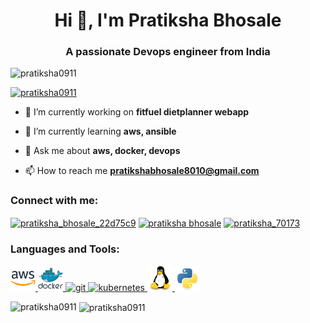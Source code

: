 <h1 align="center">Hi 👋, I'm Pratiksha Bhosale</h1>
<h3 align="center">A passionate Devops engineer from India</h3>

<p align="left"> <img src="https://komarev.com/ghpvc/?username=pratiksha0911&label=Profile%20views&color=0e75b6&style=flat" alt="pratiksha0911" /> </p>

<p align="left"> <a href="https://github.com/ryo-ma/github-profile-trophy"><img src="https://github-profile-trophy.vercel.app/?username=pratiksha0911" alt="pratiksha0911" /></a> </p>

- 🔭 I’m currently working on **fitfuel dietplanner webapp**

- 🌱 I’m currently learning **aws, ansible**

- 💬 Ask me about **aws, docker, devops**

- 📫 How to reach me **pratikshabhosale8010@gmail.com**

<h3 align="left">Connect with me:</h3>
<p align="left">
<a href="https://dev.to/pratiksha_bhosale_22d75c9" target="blank"><img align="center" src="https://raw.githubusercontent.com/rahuldkjain/github-profile-readme-generator/master/src/images/icons/Social/devto.svg" alt="pratiksha_bhosale_22d75c9" height="30" width="40" /></a>
<a href="https://linkedin.com/in/pratiksha bhosale" target="blank"><img align="center" src="https://raw.githubusercontent.com/rahuldkjain/github-profile-readme-generator/master/src/images/icons/Social/linked-in-alt.svg" alt="pratiksha bhosale" height="30" width="40" /></a>
<a href="https://discord.gg/pratiksha_70173" target="blank"><img align="center" src="https://raw.githubusercontent.com/rahuldkjain/github-profile-readme-generator/master/src/images/icons/Social/discord.svg" alt="pratiksha_70173" height="30" width="40" /></a>
</p>

<h3 align="left">Languages and Tools:</h3>
<p align="left"> <a href="https://aws.amazon.com" target="_blank" rel="noreferrer"> <img src="https://raw.githubusercontent.com/devicons/devicon/master/icons/amazonwebservices/amazonwebservices-original-wordmark.svg" alt="aws" width="40" height="40"/> </a> <a href="https://www.docker.com/" target="_blank" rel="noreferrer"> <img src="https://raw.githubusercontent.com/devicons/devicon/master/icons/docker/docker-original-wordmark.svg" alt="docker" width="40" height="40"/> </a> <a href="https://git-scm.com/" target="_blank" rel="noreferrer"> <img src="https://www.vectorlogo.zone/logos/git-scm/git-scm-icon.svg" alt="git" width="40" height="40"/> </a> <a href="https://kubernetes.io" target="_blank" rel="noreferrer"> <img src="https://www.vectorlogo.zone/logos/kubernetes/kubernetes-icon.svg" alt="kubernetes" width="40" height="40"/> </a> <a href="https://www.linux.org/" target="_blank" rel="noreferrer"> <img src="https://raw.githubusercontent.com/devicons/devicon/master/icons/linux/linux-original.svg" alt="linux" width="40" height="40"/> </a> <a href="https://www.python.org" target="_blank" rel="noreferrer"> <img src="https://raw.githubusercontent.com/devicons/devicon/master/icons/python/python-original.svg" alt="python" width="40" height="40"/> </a> </p>

<p><img align="left" src="https://github-readme-stats.vercel.app/api/top-langs?username=pratiksha0911&show_icons=true&locale=en&layout=compact" alt="pratiksha0911" /></p>

<p>&nbsp;<img align="center" src="https://github-readme-stats.vercel.app/api?username=pratiksha0911&show_icons=true&locale=en" alt="pratiksha0911" /></p>
